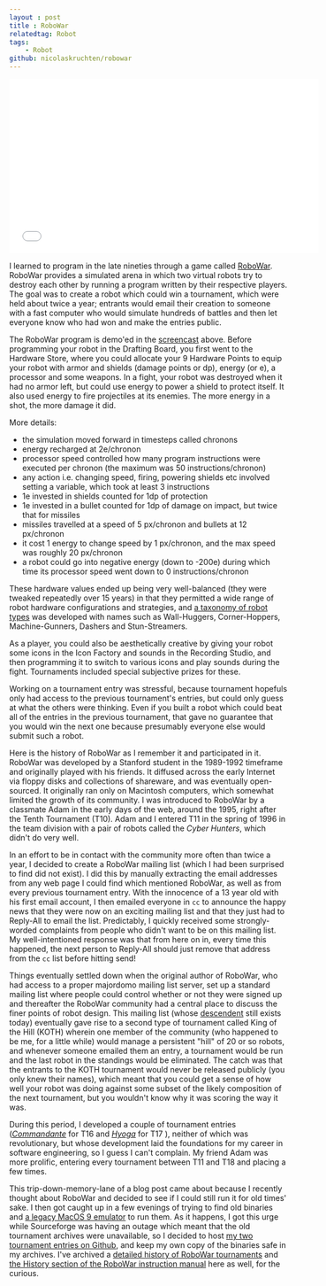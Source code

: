 ```yaml
---
layout : post
title : RoboWar
relatedtag: Robot
tags:
    - Robot
github: nicolaskruchten/robowar
--- 
```


<p align="center"><iframe width="560" height="315" src="//www.youtube.com/embed/bCUm48t6D1o" frameborder="0" allowfullscreen></iframe></p>

I learned to program in the late nineties through a game called [RoboWar][rw]. RoboWar provides a simulated arena in which two virtual robots try to destroy each other by running a program written by their respective players. The goal was to create a robot which could win a tournament, which were held about twice a year; entrants would email their creation to someone with a fast computer who would simulate hundreds of battles and then let everyone know who had won and make the entries public.

<!-- more -->

The RoboWar program is demo'ed in the [screencast][yt] above. Before programming your robot in the Drafting Board, you first went to the Hardware Store, where you could allocate your 9 Hardware Points to equip your robot with armor and shields (damage points or dp), energy (or e), a processor and some weapons. In a fight, your robot was destroyed when it had no armor left, but could use energy to power a shield to protect itself. It also used energy to fire projectiles at its enemies. The more energy in a shot, the more damage it did. 

More details:

* the simulation moved forward in timesteps called chronons
* energy recharged at 2e/chronon
* processor speed controlled how many program instructions were executed per chronon (the maximum was 50 instructions/chronon)
* any action i.e. changing speed, firing, powering shields etc involved setting a variable, which took at least 3 instructions
* 1e invested in shields counted for 1dp of protection
* 1e invested in a bullet counted for 1dp of damage on impact, but twice that for missiles
* missiles travelled at a speed of 5 px/chronon and bullets at 12 px/chronon 
* it cost 1 energy to change speed by 1 px/chronon, and the max speed was roughly 20 px/chronon 
* a robot could go into negative energy (down to -200e) during which time its processor speed went down to 0 instructions/chronon

These hardware values ended up being very well-balanced (they were tweaked repeatedly over 15 years) in that they permitted a wide range of robot hardware configurations and strategies, and [a taxonomy of robot types][trd] was developed with names such as Wall-Huggers, Corner-Hoppers, Machine-Gunners, Dashers and Stun-Streamers.

As a player, you could also be aesthetically creative by giving your robot some icons in the Icon Factory and sounds in the Recording Studio, and then programming it to switch to various icons and play sounds during the fight. Tournaments included special subjective prizes for these.

Working on a tournament entry was stressful, because tournament hopefuls only had access to the previous tournament's entries, but could only guess at what the others were thinking. Even if you built a robot which could beat all of the entries in the previous tournament, that gave no guarantee that you would win the next one because presumably everyone else would submit such a robot. 

Here is the history of RoboWar as I remember it and participated in it. RoboWar was developed by a Stanford student in the 1989-1992 timeframe and originally played with his friends. It diffused across the early Internet via floppy disks and collections of shareware, and was eventually open-sourced. It originally ran only on Macintosh computers, which somewhat limited the growth of its community. I was introduced to RoboWar by a classmate Adam in the early days of the web, around the 1995, right after the Tenth Tournament (T10). Adam and I entered T11 in the spring of 1996 in the team division with a pair of robots called the *Cyber Hunters*, which didn't do very well.

In an effort to be in contact with the community more often than twice a year, I decided to create a RoboWar mailing list (which I had been surprised to find did not exist). I did this by manually extracting the email addresses from any web page I could find which mentioned RoboWar, as well as from every previous tournament entry. With the innocence of a 13 year old with his first email account, I then emailed everyone in `cc` to announce the happy news that they were now on an exciting mailing list and that they just had to Reply-All to email the list. Predictably, I quickly received some strongly-worded complaints from people who didn't want to be on this mailing list. My well-intentioned response was that from here on in, every time this happened, the next person to Reply-All should just remove that address from the `cc` list before hitting send!

Things eventually settled down when the original author of RoboWar, who had access to a proper majordomo mailing list server, set up a standard mailing list where people could control whether or not they were signed up and thereafter the RoboWar community had a central place to discuss the finer points of robot design. This mailing list (whose [descendent][ml] still exists today) eventually gave rise to a second type of tournament called King of the Hill (KOTH) wherein one member of the community (who happened to be me, for a little while) would manage a persistent "hill" of 20 or so robots, and whenever someone emailed them an entry, a tournament would be run and the last robot in the standings would be eliminated. The catch was that the entrants to the KOTH tournament would never be released publicly (you only knew their names), which meant that you could get a sense of how well your robot was doing against some subset of the likely composition of the next tournament, but you wouldn't know why it was scoring the way it was.

During this period, I developed a couple of tournament entries (*[Commandante][c]* for T16 and *[Hyoga][h]* for T17 ), neither of which was revolutionary, but whose development laid the foundations for my career in software engineering, so I guess I can't complain. My friend Adam was more prolific, entering every tournament between T11 and T18 and placing a few times. 

This trip-down-memory-lane of a blog post came about because I recently thought about RoboWar and decided to see if I could still run it for old times' sake. I then got caught up in a few evenings of trying to find old binaries and [a legacy MacOS 9 emulator][cb] to run them. As it happens, I got this urge while Sourceforge was having an outage which meant that the old tournament archives were unavailable, so I decided to host [my two tournament entries on Github][gh], and keep my own copy of the binaries safe in my archives. I've archived a [detailed history of RoboWar tournaments][ht] and [the History section of the RoboWar instruction manual][ht2] here as well, for the curious.

[h]: https://github.com/nicolaskruchten/robowar/blob/master/Hyoga.txt
[c]: https://github.com/nicolaskruchten/robowar/blob/master/Commandante.txt
[yt]: https://www.youtube.com/watch?v=bCUm48t6D1o
[rw]: http://robowar.sourceforge.net/RoboWar5/index.html
[gh]: https://github.com/nicolaskruchten/robowar
[trd]: /images/theory_of_robot_design.pdf
[ht]: /images/history_of_robowar.pdf
[ht2]: /images/RoboWar_History.pdf
[cb]: http://sheepshaver.cebix.net/
[ml]: http://groups.yahoo.com/group/robowar/